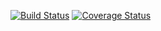 [![Build Status](https://travis-ci.org/joaoscaravonatti/clean-node-api.svg?branch=master)](https://travis-ci.org/joaoscaravonatti/clean-node-api)
[![Coverage Status](https://coveralls.io/repos/github/joaoscaravonatti/clean-node-api/badge.svg)](https://coveralls.io/github/joaoscaravonatti/clean-node-api)